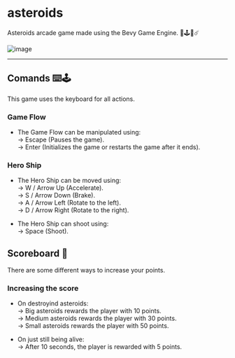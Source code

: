 # asteroids
Asteroids arcade game made using the Bevy Game Engine. 🦀🕹️🚀☄️

![image](https://github.com/zenialexandre/asteroids/assets/84157233/76de6a99-0eb2-44e8-86fb-03b84c21a115)

--------------------------

## Comands ⌨️🕹️
This game uses the keyboard for all actions.

### Game Flow
- The Game Flow can be manipulated using:<br>
-> Escape (Pauses the game).<br>
-> Enter (Initializes the game or restarts the game after it ends).<br>

### Hero Ship
- The Hero Ship can be moved using:<br>
-> W / Arrow Up (Accelerate).<br>
-> S / Arrow Down (Brake).<br>
-> A / Arrow Left (Rotate to the left).<br>
-> D / Arrow Right (Rotate to the right).<br>

- The Hero Ship can shoot using:<br>
-> Space (Shoot).<br>

## Scoreboard 💯
There are some different ways to increase your points.

### Increasing the score
- On destroyind asteroids:<br>
-> Big asteroids rewards the player with 10 points.<br>
-> Medium asteroids rewards the player with 30 points.<br>
-> Small asteroids rewards the player with 50 points.<br>

- On just still being alive:<br>
-> After 10 seconds, the player is rewarded with 5 points.<br>
